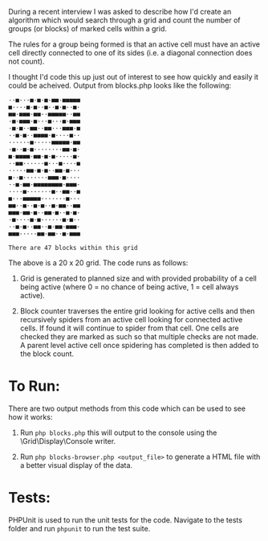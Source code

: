 During a recent interview I was asked to describe how I'd create an algorithm which would search through a grid and count the number of groups (or blocks) of marked cells within a grid.

The rules for a group being formed is that an active cell must have an active cell directly connected to one of its sides (i.e. a diagonal connection does not count).

I thought I'd code this up just out of interest to see how quickly and easily it could be acheived. Output from blocks.php looks like the following:

```
··■···■·■·■·■■·■■■■■
■····■·■··■··■·■··■·
■■·■■■·■■··■■■■■··■■
·■·■■■·■···■···■·■■■
·■·■··■■··■■···■■■·■
··■·■··■■■■·■····■··
······■·····■■■■■·■■
·■··■·■········■■·■·
■·■■■■·■■·■·■·····■·
··■■······■···■····■
·····■■·■·■··■■·■···
■··■·······■■■·■····
··■·■■·■■■■■■■■·■■■·
····■·······■··■■··■
■···■■■■■·······■···
■■··■··■·■··■·■■··■■
■■■·■■·■··■■·■··■·■·
·■····■·■······■·■··
··■·■··■■··■·■■·■■■·
■■■·····■■·■■··■·■■■

There are 47 blocks within this grid
```

The above is a 20 x 20 grid. The code runs as follows:

1. Grid is generated to planned size and with provided probability of a cell being active (where 0 = no chance of being active, 1 = cell always active).

2. Block counter traverses the entire grid looking for active cells and then recursively spiders from an active cell looking for connected active cells. If found it will continue to spider from that cell. One cells are checked they are marked as such so that multiple checks are not made. A parent level active cell once spidering has completed is then added to the block count.

To Run:
===========

There are two output methods from this code which can be used to see how it works:

1. Run `php blocks.php` this will output to the console using the \Grid\Display\Console writer.

2. Run `php blocks-browser.php <output_file>` to generate a HTML file with a better visual display of the data.

Tests:
==========

PHPUnit is used to run the unit tests for the code. Navigate to the tests folder and run `phpunit` to run the test suite.
